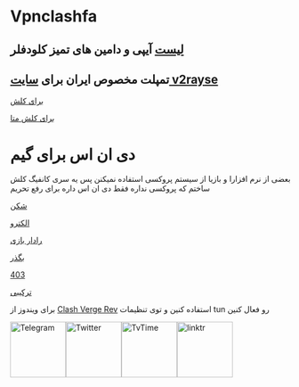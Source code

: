 # Vpnclashfa


## [لیست](https://github.com/coldwater-10/clash_rules/blob/main/List%20of%20clean%20IPs.txt) آیپی و دامین های تمیز کلودفلر


## تمپلت مخصوص ایران برای [سایت v2rayse](https://v2.v2rayse.com/en)
[برای کلش](https://github.com/coldwater-10/clash_rules/blob/main/clashtemplate%40vpnclashfa.txt)


[برای کلش متا](https://github.com/coldwater-10/clash_rules/blob/main/clashmetatemplate%40vpnclashfa.txt)


# دی ان اس برای گیم

بعضی از نرم افزارا و بازیا از سیستم پروکسی استفاده نمیکنن پس یه سری کانفیگ کلش ساختم که پروکسی نداره فقط دی ان اس داره برای رفع تحریم

[شکن](https://raw.githubusercontent.com/coldwater-10/Vpnclashfa/refs/heads/main/dnsforgame/shecan.yml)

[الکترو](https://raw.githubusercontent.com/coldwater-10/Vpnclashfa/refs/heads/main/dnsforgame/electro.yml)

[رادار بازی](https://raw.githubusercontent.com/coldwater-10/Vpnclashfa/refs/heads/main/dnsforgame/radar.yml)

[بگذر](https://raw.githubusercontent.com/coldwater-10/Vpnclashfa/refs/heads/main/dnsforgame/begzar.yml)

[403](https://raw.githubusercontent.com/coldwater-10/Vpnclashfa/refs/heads/main/dnsforgame/403.yml)

[ترکیبی](https://raw.githubusercontent.com/coldwater-10/Vpnclashfa/refs/heads/main/dnsforgame/all.yml)


برای ویندوز از [Clash Verge Rev](https://github.com/clash-verge-rev/clash-verge-rev/releases) استفاده کنین و توی تنظیمات tun رو فعال کنین


<div style="display: flex; justify-content: space-between; align-items: center; width: 300px;">
    <a href="https://t.me/vpnclashfa"><img src="https://cdn.dribbble.com/users/4507400/screenshots/15420681/media/c00f77bc443cbc4ac96d138f9ac854c5.gif" alt="Telegram" width="100" height="100"></a>
    <a href="https://twitter.com/coldwater_10"><img src="https://cdn.dribbble.com/users/2652449/screenshots/14764078/media/2b620382444946ce84aac0a132c40063.gif" alt="Twitter" width="100" height="100"></a>
    <a href="https://www.tvtime.com/en/user/43351079/profile"><img src="https://media2.giphy.com/media/v1.Y2lkPTc5MGI3NjExOTFhMDk5NzJlYzdmZTJjMDM2Y2MzMjBkOTVkODAxM2FjMTdjZGMwNSZlcD12MV9pbnRlcm5hbF9naWZzX2dpZklkJmN0PWc/lj1ghwUoflkw2F3o0T/giphy.gif" alt="TvTime" width="100" height="100"></a>
    <a href="https://linktr.ee/coldwater_10"><img src="https://i.giphy.com/media/v1.Y2lkPTc5MGI3NjExdGZrdHVxaGkycXV5M2g2emdvdHkwOWVvOHI5YWR3cTVtODJtbGQwcCZlcD12MV9pbnRlcm5hbF9naWZfYnlfaWQmY3Q9cw/U3ig2IVcuNn6VgU3oO/giphy.gif" alt="linktr" width="100" height="100"></a>
</div>

